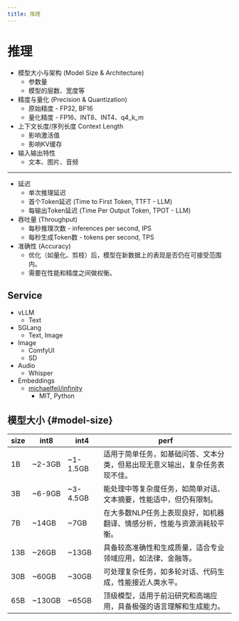 ```yaml
---
title: 推理
---
```


# 推理

- 模型大小与架构 (Model Size & Architecture)
  - 参数量
  - 模型的层数、宽度等
- 精度与量化 (Precision & Quantization)
  - 原始精度 - FP32, BF16
  - 量化精度 - FP16、INT8、INT4、q4_k_m
- 上下文长度/序列长度 Context Length
  - 影响激活值
  - 影响KV缓存
- 输入输出特性
  - 文本、图片、音频

---

- 延迟
  - 单次推理延迟
  - 首个Token延迟 (Time to First Token, TTFT - LLM)
  - 每输出Token延迟 (Time Per Output Token, TPOT - LLM)
- 吞吐量 (Throughput)
  - 每秒推理次数 - inferences per second, IPS
  - 每秒生成Token数 - tokens per second, TPS
- 准确性 (Accuracy)
  - 优化（如量化、剪枝）后，模型在新数据上的表现是否仍在可接受范围内。
  - 需要在性能和精度之间做权衡。

## Service

- vLLM
  - Text
- SGLang
  - Text, Image
- Image
  - ComfyUI
  - SD
- Audio
  - Whisper
- Embeddings
  - [michaelfeil/infinity](https://github.com/michaelfeil/infinity)
    - MIT, Python

## 模型大小 {#model-size}

| size | int8   | int4     | perf                                                                         |
| ---- | ------ | -------- | ---------------------------------------------------------------------------- |
| 1B   | ~2-3GB | ~1-1.5GB | 适用于简单任务，如基础问答、文本分类，但易出现无意义输出，复杂任务表现不佳。 |
| 3B   | ~6-9GB | ~3-4.5GB | 能处理中等复杂度任务，如简单对话、文本摘要，性能适中，但仍有限制。           |
| 7B   | ~14GB  | ~7GB     | 在大多数NLP任务上表现良好，如机器翻译、情感分析，性能与资源消耗较平衡。      |
| 13B  | ~26GB  | ~13GB    | 具备较高准确性和生成质量，适合专业领域应用，如法律、金融等。                 |
| 30B  | ~60GB  | ~30GB    | 可处理复杂任务，如多轮对话、代码生成，性能接近人类水平。                     |
| 65B  | ~130GB | ~65GB    | 顶级模型，适用于前沿研究和高端应用，具备极强的语言理解和生成能力。           |
